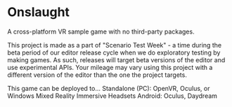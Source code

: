 # Onslaught
A cross-platform VR sample game with no third-party packages.

This project is made as a part of "Scenario Test Week" - a time during the beta period of our editor release cycle when we do exploratory testing by making games.  As such, releases will target beta versions of the editor and use experimental APIs. Your mileage may vary using this project with a different version of the editor than the one the project targets.

This game can be deployed to...
Standalone (PC): OpenVR, Oculus, or Windows Mixed Reality Immersive Headsets
Android: Oculus, Daydream
